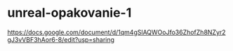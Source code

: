 # unreal-opakovanie-1
https://docs.google.com/document/d/1qm4gSlAQWOoJfo36ZhofZh8NZyr2gJ3vVBF3hAor6-8/edit?usp=sharing
